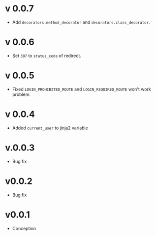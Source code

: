 # v 0.0.7
- Add `decorators.method_decorator` and `decorators.class_decorator`. 

# v 0.0.6
- Set `307` to `status_code` of redirect.

# v 0.0.5
- Fixed `LOGIN_PROHIBITED_ROUTE` and `LOGIN_REQUIRED_ROUTE` won't work problem.

# v 0.0.4
- Added `current_user` to jinja2 variable

# v.0.0.3
- Bug fix

# v0.0.2
- Bug fix

# v0.0.1
- Conception